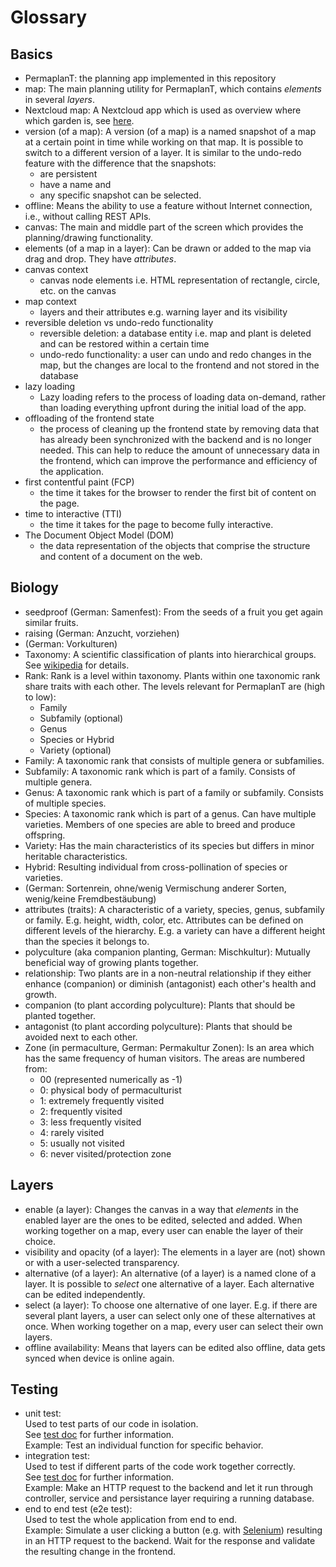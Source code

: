 # Glossary

## Basics

- PermaplanT:
  the planning app implemented in this repository
- map:
  The main planning utility for PermaplanT, which contains _elements_ in several _layers_.
- Nextcloud map:
  A Nextcloud app which is used as overview where which garden is, see [here](https://apps.nextcloud.com/apps/maps).
- version (of a map):
  A version (of a map) is a named snapshot of a map at a certain point in time while working on that map.
  It is possible to switch to a different version of a layer.
  It is similar to the undo-redo feature with the difference that the snapshots:
  - are persistent
  - have a name and
  - any specific snapshot can be selected.
- offline:
  Means the ability to use a feature without Internet connection, i.e., without calling REST APIs.
- canvas:
  The main and middle part of the screen which provides the planning/drawing functionality.
- elements (of a map in a layer):
  Can be drawn or added to the map via drag and drop.
  They have _attributes_.
- canvas context
  - canvas node elements i.e. HTML representation of rectangle, circle, etc. on the canvas
- map context
  - layers and their attributes e.g. warning layer and its visibility
- reversible deletion vs undo-redo functionality
  - reversible deletion: a database entity i.e. map and plant is deleted and can be restored within a certain time
  - undo-redo functionality: a user can undo and redo changes in the map, but the changes are local to the frontend and not stored in the database
- lazy loading
  - Lazy loading refers to the process of loading data on-demand, rather than loading everything upfront during the initial load of the app.
- offloading of the frontend state
  - the process of cleaning up the frontend state by removing data that has already been synchronized with the backend and is no longer needed. This can help to reduce the amount of unnecessary data in the frontend, which can improve the performance and efficiency of the application.
- first contentful paint (FCP)
  - the time it takes for the browser to render the first bit of content on the page.
- time to interactive (TTI)
  - the time it takes for the page to become fully interactive.
- The Document Object Model (DOM)
  - the data representation of the objects that comprise the structure and content of a document on the web.

## Biology

- seedproof (German: Samenfest):
  From the seeds of a fruit you get again similar fruits.
- raising (German: Anzucht, vorziehen)
- (German: Vorkulturen)
- Taxonomy:
  A scientific classification of plants into hierarchical groups.
  See [wikipedia](https://en.wikipedia.org/wiki/Plant_taxonomy) for details.
- Rank:
  Rank is a level within taxonomy.
  Plants within one taxonomic rank share traits with each other.
  The levels relevant for PermaplanT are (high to low):
  - Family
  - Subfamily (optional)
  - Genus
  - Species or Hybrid
  - Variety (optional)
- Family:
  A taxonomic rank that consists of multiple genera or subfamilies.
- Subfamily:
  A taxonomic rank which is part of a family.
  Consists of multiple genera.
- Genus:
  A taxonomic rank which is part of a family or subfamily.
  Consists of multiple species.
- Species:
  A taxonomic rank which is part of a genus.
  Can have multiple varieties.
  Members of one species are able to breed and produce offspring.
- Variety:
  Has the main characteristics of its species but differs in minor heritable characteristics.
- Hybrid:
  Resulting individual from cross-pollination of species or varieties.
- (German: Sortenrein, ohne/wenig Vermischung anderer Sorten, wenig/keine Fremdbestäubung)
- attributes (traits):
  A characteristic of a variety, species, genus, subfamily or family.
  E.g. height, width, color, etc.
  Attributes can be defined on different levels of the hierarchy.
  E.g. a variety can have a different height than the species it belongs to.
- polyculture (aka companion planting, German: Mischkultur):
  Mutually beneficial way of growing plants together.
- relationship:
  Two plants are in a non-neutral relationship if they either enhance (companion)
  or diminish (antagonist) each other's health and growth.
- companion (to plant according polyculture):
  Plants that should be planted together.
- antagonist (to plant according polyculture):
  Plants that should be avoided next to each other.
- Zone (in permaculture, German: Permakultur Zonen):
  Is an area which has the same frequency of human visitors.
  The areas are numbered from:
  - 00 (represented numerically as -1)
  - 0: physical body of permaculturist
  - 1: extremely frequently visited
  - 2: frequently visited
  - 3: less frequently visited
  - 4: rarely visited
  - 5: usually not visited
  - 6: never visited/protection zone

## Layers

- enable (a layer):
  Changes the canvas in a way that _elements_ in the enabled layer are the ones to be edited, selected and added.
  When working together on a map, every user can enable the layer of their choice.
- visibility and opacity (of a layer):
  The elements in a layer are (not) shown or with a user-selected transparency.
- alternative (of a layer):
  An alternative (of a layer) is a named clone of a layer.
  It is possible to _select_ one alternative of a layer.
  Each alternative can be edited independently.
- select (a layer):
  To choose one alternative of one layer.
  E.g. if there are several plant layers, a user can select only one of these alternatives at once.
  When working together on a map, every user can select their own layers.
- offline availability:
  Means that layers can be edited also offline, data gets synced when device is online again.

## Testing

- unit test:  
  Used to test parts of our code in isolation.  
  See [test doc](../tests) for further information.  
  Example: Test an individual function for specific behavior.
- integration test:  
  Used to test if different parts of the code work together correctly.  
  See [test doc](../tests) for further information.  
  Example: Make an HTTP request to the backend and let it run through controller, service and persistance layer requiring a running database.
- end to end test (e2e test):  
  Used to test the whole application from end to end.  
  Example: Simulate a user clicking a button (e.g. with [Selenium](https://www.selenium.dev/)) resulting in an HTTP request to the backend. Wait for the response and validate the resulting change in the frontend.
